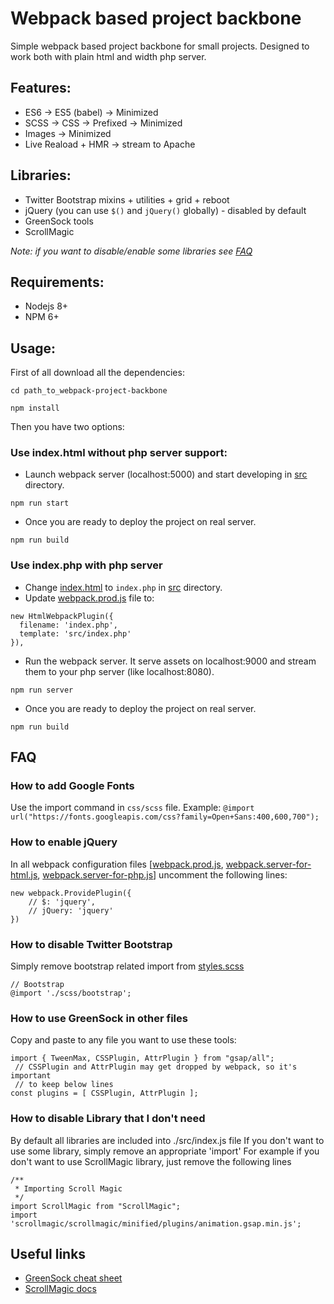 # Webpack based project backbone
Simple webpack based project backbone for small projects.
Designed to work both with plain html and width php server.

## Features:
* ES6 -> ES5 (babel) -> Minimized
* SCSS -> CSS -> Prefixed -> Minimized
* Images -> Minimized
* Live Reaload + HMR -> stream to Apache

## Libraries:
* Twitter Bootstrap mixins + utilities + grid + reboot
* jQuery (you can use ```$()``` and ```jQuery()``` globally) - disabled by default
* GreenSock tools
* ScrollMagic

*Note: if you want to disable/enable some libraries see [FAQ](https://github.com/dmitriyaa/webpack-project-backbone#faq)*

## Requirements:
* Nodejs 8+
* NPM 6+

## Usage:
First of all download all the dependencies:
```
cd path_to_webpack-project-backbone
```
```
npm install
```
Then you have two options:
### Use index.html without php server support:
* Launch webpack server (localhost:5000) and start developing in [src](./src) directory.
```
npm run start
```
* Once you are ready to deploy the project on real server.
```
npm run build
```

### Use index.php with php server
* Change [index.html](./src/index.html) to ```index.php``` in [src](./src) directory.
* Update [webpack.prod.js](./webpack.prod.js) file to:
```
new HtmlWebpackPlugin({
  filename: 'index.php',
  template: 'src/index.php'
}),
```
* Run the webpack server. It serve assets on localhost:9000 and stream them to your php server (like localhost:8080).
```
npm run server
```
* Once you are ready to deploy the project on real server.
 ```
 npm run build
 ```

## FAQ
### How to add Google Fonts
Use the import command in ```css/scss``` file.
Example: ```@import url("https://fonts.googleapis.com/css?family=Open+Sans:400,600,700");```

### How to enable jQuery
In all webpack configuration files [[webpack.prod.js](./webpack.prod.js), [webpack.server-for-html.js](./webpack.server-for-html.js), [webpack.server-for-php.js](./webpack.server-for-php.js)] uncomment the following lines:
```
new webpack.ProvidePlugin({
    // $: 'jquery',
    // jQuery: 'jquery'
})
```

### How to disable Twitter Bootstrap
Simply remove bootstrap related import from [styles.scss](./src/styles.scss)
```
// Bootstrap
@import './scss/bootstrap';
```

### How to use GreenSock in other files
Copy and paste to any file you want to use these tools:
```
import { TweenMax, CSSPlugin, AttrPlugin } from "gsap/all";
 // CSSPlugin and AttrPlugin may get dropped by webpack, so it's important
 // to keep below lines
const plugins = [ CSSPlugin, AttrPlugin ];
```

### How to disable Library that I don't need
By default all libraries are included into ./src/index.js file
If you don't want to use some library, simply remove an appropriate 'import'
For example if you don't want to use ScrollMagic library, just remove the
following lines
```
/**
 * Importing Scroll Magic
 */
import ScrollMagic from "ScrollMagic";
import 'scrollmagic/scrollmagic/minified/plugins/animation.gsap.min.js';
```

## Useful links
* [GreenSock cheat sheet](https://ihatetomatoes.net/greensock-cheat-sheet/)
* [ScrollMagic docs](https://github.com/janpaepke/ScrollMagic/wiki/Getting-Started-:-How-to-use-ScrollMagic)
